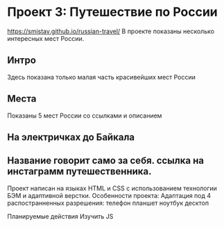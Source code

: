 # Проект 3: Путешествие по России
https://smistav.github.io/russian-travel/
В проекте показаны несколько интересных мест России.
## Интро

Здесь показана только малая часть красивейших мест России

## Места

Показаны 5 мест России со ссылками и описанием

## На электричках до Байкала

Название говорит само за себя. ссылка на инстаграмм путешественника.
-------
Проект написан на языках HTML и CSS с использованием технологии БЭМ и адаптивной верстки.
Особенности проекта:
Адаптация под 4 распостранненных разрешения:
телефон
планшет
ноутбук 
десктоп

Планируемые действия
Изучить JS
